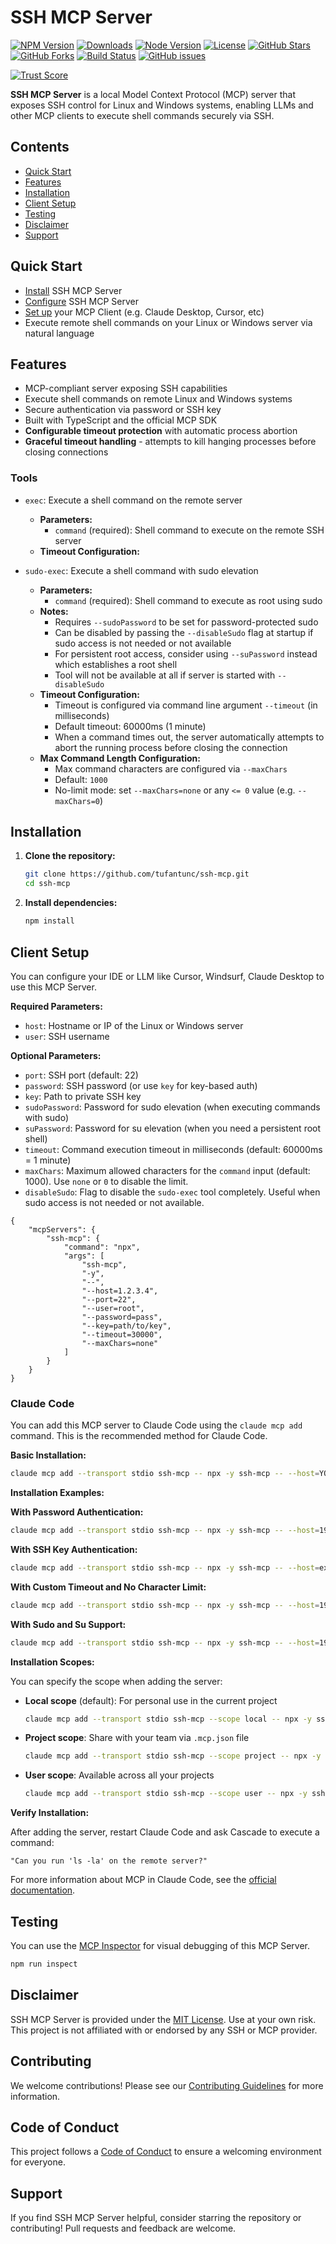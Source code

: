 # SSH MCP Server

[![NPM Version](https://img.shields.io/npm/v/ssh-mcp)](https://www.npmjs.com/package/ssh-mcp)
[![Downloads](https://img.shields.io/npm/dm/ssh-mcp)](https://www.npmjs.com/package/ssh-mcp)
[![Node Version](https://img.shields.io/node/v/ssh-mcp)](https://nodejs.org/)
[![License](https://img.shields.io/github/license/tufantunc/ssh-mcp)](./LICENSE)
[![GitHub Stars](https://img.shields.io/github/stars/tufantunc/ssh-mcp?style=social)](https://github.com/tufantunc/ssh-mcp/stargazers)
[![GitHub Forks](https://img.shields.io/github/forks/tufantunc/ssh-mcp?style=social)](https://github.com/tufantunc/ssh-mcp/forks)
[![Build Status](https://github.com/tufantunc/ssh-mcp/actions/workflows/publish.yml/badge.svg)](https://github.com/tufantunc/ssh-mcp/actions)
[![GitHub issues](https://img.shields.io/github/issues/tufantunc/ssh-mcp)](https://github.com/tufantunc/ssh-mcp/issues)

[![Trust Score](https://archestra.ai/mcp-catalog/api/badge/quality/tufantunc/ssh-mcp)](https://archestra.ai/mcp-catalog/tufantunc__ssh-mcp)

**SSH MCP Server** is a local Model Context Protocol (MCP) server that exposes SSH control for Linux and Windows systems, enabling LLMs and other MCP clients to execute shell commands securely via SSH.

## Contents

- [Quick Start](#quick-start)
- [Features](#features)
- [Installation](#installation)
- [Client Setup](#client-setup)
- [Testing](#testing)
- [Disclaimer](#disclaimer)
- [Support](#support)

## Quick Start

- [Install](#installation) SSH MCP Server
- [Configure](#configuration) SSH MCP Server
- [Set up](#client-setup) your MCP Client (e.g. Claude Desktop, Cursor, etc)
- Execute remote shell commands on your Linux or Windows server via natural language

## Features

- MCP-compliant server exposing SSH capabilities
- Execute shell commands on remote Linux and Windows systems
- Secure authentication via password or SSH key
- Built with TypeScript and the official MCP SDK
- **Configurable timeout protection** with automatic process abortion
- **Graceful timeout handling** - attempts to kill hanging processes before closing connections

### Tools

- `exec`: Execute a shell command on the remote server
  - **Parameters:**
    - `command` (required): Shell command to execute on the remote SSH server
  - **Timeout Configuration:**

- `sudo-exec`: Execute a shell command with sudo elevation
  - **Parameters:**
    - `command` (required): Shell command to execute as root using sudo
  - **Notes:**
    - Requires `--sudoPassword` to be set for password-protected sudo
    - Can be disabled by passing the `--disableSudo` flag at startup if sudo access is not needed or not available
    - For persistent root access, consider using `--suPassword` instead which establishes a root shell
    - Tool will not be available at all if server is started with `--disableSudo`
  - **Timeout Configuration:**
    - Timeout is configured via command line argument `--timeout` (in milliseconds)
    - Default timeout: 60000ms (1 minute)
    - When a command times out, the server automatically attempts to abort the running process before closing the connection
  - **Max Command Length Configuration:**
    - Max command characters are configured via `--maxChars`
    - Default: `1000`
    - No-limit mode: set `--maxChars=none` or any `<= 0` value (e.g. `--maxChars=0`)

## Installation

1. **Clone the repository:**
   ```bash
   git clone https://github.com/tufantunc/ssh-mcp.git
   cd ssh-mcp
   ```
2. **Install dependencies:**
   ```bash
   npm install
   ```

## Client Setup

You can configure your IDE or LLM like Cursor, Windsurf, Claude Desktop to use this MCP Server.

**Required Parameters:**
- `host`: Hostname or IP of the Linux or Windows server
- `user`: SSH username

**Optional Parameters:**
- `port`: SSH port (default: 22)
- `password`: SSH password (or use `key` for key-based auth)
- `key`: Path to private SSH key
- `sudoPassword`: Password for sudo elevation (when executing commands with sudo)
- `suPassword`: Password for su elevation (when you need a persistent root shell)
- `timeout`: Command execution timeout in milliseconds (default: 60000ms = 1 minute)
- `maxChars`: Maximum allowed characters for the `command` input (default: 1000). Use `none` or `0` to disable the limit.
- `disableSudo`: Flag to disable the `sudo-exec` tool completely. Useful when sudo access is not needed or not available.


```commandline
{
    "mcpServers": {
        "ssh-mcp": {
            "command": "npx",
            "args": [
                "ssh-mcp",
                "-y",
                "--",
                "--host=1.2.3.4",
                "--port=22",
                "--user=root",
                "--password=pass",
                "--key=path/to/key",
                "--timeout=30000",
                "--maxChars=none"
            ]
        }
    }
}
```

### Claude Code

You can add this MCP server to Claude Code using the `claude mcp add` command. This is the recommended method for Claude Code.

**Basic Installation:**

```bash
claude mcp add --transport stdio ssh-mcp -- npx -y ssh-mcp -- --host=YOUR_HOST --user=YOUR_USER --password=YOUR_PASSWORD
```

**Installation Examples:**

**With Password Authentication:**
```bash
claude mcp add --transport stdio ssh-mcp -- npx -y ssh-mcp -- --host=192.168.1.100 --port=22 --user=admin --password=your_password
```

**With SSH Key Authentication:**
```bash
claude mcp add --transport stdio ssh-mcp -- npx -y ssh-mcp -- --host=example.com --user=root --key=/path/to/private/key
```

**With Custom Timeout and No Character Limit:**
```bash
claude mcp add --transport stdio ssh-mcp -- npx -y ssh-mcp -- --host=192.168.1.100 --user=admin --password=your_password --timeout=120000 --maxChars=none
```

**With Sudo and Su Support:**
```bash
claude mcp add --transport stdio ssh-mcp -- npx -y ssh-mcp -- --host=192.168.1.100 --user=admin --password=your_password --sudoPassword=sudo_pass --suPassword=root_pass
```

**Installation Scopes:**

You can specify the scope when adding the server:

- **Local scope** (default): For personal use in the current project
  ```bash
  claude mcp add --transport stdio ssh-mcp --scope local -- npx -y ssh-mcp -- --host=YOUR_HOST --user=YOUR_USER --password=YOUR_PASSWORD
  ```

- **Project scope**: Share with your team via `.mcp.json` file
  ```bash
  claude mcp add --transport stdio ssh-mcp --scope project -- npx -y ssh-mcp -- --host=YOUR_HOST --user=YOUR_USER --password=YOUR_PASSWORD
  ```

- **User scope**: Available across all your projects
  ```bash
  claude mcp add --transport stdio ssh-mcp --scope user -- npx -y ssh-mcp -- --host=YOUR_HOST --user=YOUR_USER --password=YOUR_PASSWORD
  ```


**Verify Installation:**

After adding the server, restart Claude Code and ask Cascade to execute a command:
```
"Can you run 'ls -la' on the remote server?"
```

For more information about MCP in Claude Code, see the [official documentation](https://docs.claude.com/en/docs/claude-code/mcp).

## Testing

You can use the [MCP Inspector](https://modelcontextprotocol.io/docs/tools/inspector) for visual debugging of this MCP Server.

```sh
npm run inspect
```

## Disclaimer

SSH MCP Server is provided under the [MIT License](./LICENSE). Use at your own risk. This project is not affiliated with or endorsed by any SSH or MCP provider.

## Contributing

We welcome contributions! Please see our [Contributing Guidelines](./CONTRIBUTING.md) for more information.

## Code of Conduct

This project follows a [Code of Conduct](./CODE_OF_CONDUCT.md) to ensure a welcoming environment for everyone.

## Support

If you find SSH MCP Server helpful, consider starring the repository or contributing! Pull requests and feedback are welcome. 